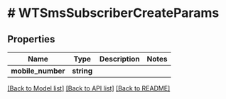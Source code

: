 # # WTSmsSubscriberCreateParams

## Properties

Name | Type | Description | Notes
------------ | ------------- | ------------- | -------------
**mobile_number** | **string** |  |

[[Back to Model list]](../../README.md#models) [[Back to API list]](../../README.md#endpoints) [[Back to README]](../../README.md)
